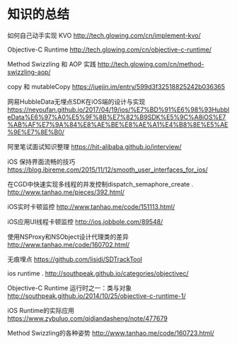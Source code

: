 # 知识的总结
如何自己动手实现 KVO http://tech.glowing.com/cn/implement-kvo/

Objective-C Runtime http://tech.glowing.com/cn/objective-c-runtime/

Method Swizzling 和 AOP 实践 http://tech.glowing.com/cn/method-swizzling-aop/

copy 和 mutableCopy  https://juejin.im/entry/599d3f32518825242b036365

网易HubbleData无埋点SDK在iOS端的设计与实现  https://neyoufan.github.io/2017/04/19/ios/%E7%BD%91%E6%98%93HubbleData%E6%97%A0%E5%9F%8B%E7%82%B9SDK%E5%9C%A8iOS%E7%AB%AF%E7%9A%84%E8%AE%BE%E8%AE%A1%E4%B8%8E%E5%AE%9E%E7%8E%B0/

阿里笔试面试知识整理   https://hit-alibaba.github.io/interview/

iOS 保持界面流畅的技巧   https://blog.ibireme.com/2015/11/12/smooth_user_interfaces_for_ios/

在CGD中快速实现多线程的并发控制dispatch_semaphore_create .  http://www.tanhao.me/pieces/392.html/

iOS实时卡顿监控   http://www.tanhao.me/code/151113.html/

iOS应用UI线程卡顿监控  http://ios.jobbole.com/89548/

使用NSProxy和NSObject设计代理类的差异 http://www.tanhao.me/code/160702.html/

无痕埋点   https://github.com/lisidi/SDTrackTool

ios runtime .  http://southpeak.github.io/categories/objectivec/

Objective-C Runtime 运行时之一：类与对象   http://southpeak.github.io/2014/10/25/objective-c-runtime-1/

iOS Runtime的实际应用 https://www.zybuluo.com/qidiandasheng/note/477679

Method Swizzling的各种姿势  http://www.tanhao.me/code/160723.html/
